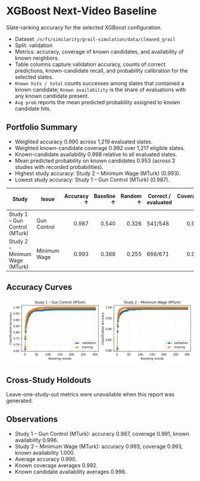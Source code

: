 # XGBoost Next-Video Baseline

Slate-ranking accuracy for the selected XGBoost configuration.

- Dataset: `/n/fs/similarity/grail-simulation/data/cleaned_grail`
- Split: validation
- Metrics: accuracy, coverage of known candidates, and availability of known neighbors.
- Table columns capture validation accuracy, counts of correct predictions, known-candidate recall, and probability calibration for the selected slates.
- `Known hits / total` counts successes among slates that contained a known candidate; `Known availability` is the share of evaluations with any known candidate present.
- `Avg prob` reports the mean predicted probability assigned to known candidate hits.

## Portfolio Summary

- Weighted accuracy 0.990 across 1,219 evaluated slates.
- Weighted known-candidate coverage 0.992 over 1,217 eligible slates.
- Known-candidate availability 0.998 relative to all evaluated slates.
- Mean predicted probability on known candidates 0.953 (across 2 studies with recorded probabilities).
- Highest study accuracy: Study 2 – Minimum Wage (MTurk) (0.993).
- Lowest study accuracy: Study 1 – Gun Control (MTurk) (0.987).

| Study | Issue | Accuracy ↑ | Baseline ↑ | Random ↑ | Correct / evaluated | Coverage ↑ | Known hits / total | Known availability ↑ | Avg prob ↑ |
| --- | --- | ---: | ---: | ---: | --- | ---: | --- | ---: | ---: |
| Study 1 – Gun Control (MTurk) | Gun Control | 0.987 | 0.540 | 0.326 | 541/548 | 0.991 | 541/546 | 0.996 | 0.940 |
| Study 2 – Minimum Wage (MTurk) | Minimum Wage | 0.993 | 0.368 | 0.255 | 666/671 | 0.993 | 666/671 | 1.000 | 0.966 |

## Accuracy Curves

![Slate accuracy overview](curves/accuracy_overview.png)

## Cross-Study Holdouts

Leave-one-study-out metrics were unavailable when this report was generated.

## Observations

- Study 1 – Gun Control (MTurk): accuracy 0.987, coverage 0.991, known availability 0.996.
- Study 2 – Minimum Wage (MTurk): accuracy 0.993, coverage 0.993, known availability 1.000.
- Average accuracy 0.990.
- Known coverage averages 0.992.
- Known candidate availability averages 0.998.
